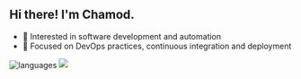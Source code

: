 ## Hi there! I'm Chamod.

* 🌱 Interested in software development and automation
* 🔧 Focused on DevOps practices, continuous integration and deployment

<img align="center" src="https://github-readme-stats.vercel.app/api/top-langs/?username=chamodranasgala&&exclude_reo=chamodranasgala&layout=compact&theme=great-gatsby" alt="languages"/>

<img src="https://skillicons.dev/icons?i=react,nodejs,html,css,js,bootstrap,java,mongodb,laravel,git,vscode,eclipse"/>
